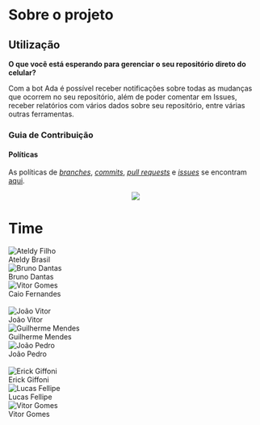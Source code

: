 <h1 class="display-1 sub-title">Sobre o projeto</h1>

<div class="protype">
  <div class="row">
    <div class="col-sm">    
  <h2> Utilização </h2>

  <b>O que você está esperando para gerenciar o seu repositório direto do celular?</b>

  Com a bot Ada é possível receber notificações sobre todas as mudanças que ocorrem no seu repositório, além de poder comentar em Issues, receber relatórios com vários dados sobre seu repositório, entre várias outras ferramentas.

  ### Guia de Contribuição

  #### Políticas

  As políticas de [_branches_](/docs/policies/branches.md), [_commits_](/docs/policies/commits.md), [_pull requests_](/docs/policies/pull_request.md) e [_issues_](/docs/policies/issues.md) se encontram [aqui](/docs/policies/policies.md).
    </div>
    <div class="col-sm">
    <center>
      ![](docs/assets/gifs/prototipo_ada.gif)
    </center>
    </div>
  </div>
<div>




<h1 class="display-1 sub-title2">Time</h1>

<div class="container">
  <div class="row">
    <div class="col-sm container-img">
    <img src="docs/assets/img/product/time/ateldy.jpg" alt="Ateldy Filho" class="img-thumbnail image">
            <div class="middle">
              <div class="text">
                Ateldy Brasil
              </div>
            </div>
    </div>
    <div class="col-sm container-img">
    <img src="docs/assets/img/product/time/bruno.jpg" alt="Bruno Dantas" class="img-thumbnail image">  
          <div class="middle">
            <div class="text">
              Bruno Dantas
            </div>
          </div>
    </div>
    <div class="col-sm container-img">
    <img src="docs/assets/img/product/time/caio.jpg" alt="Vitor Gomes" class="img-thumbnail image">
        <div class="middle">
          <div class="text">
            Caio Fernandes
          </div>
        </div>
    </div>
  </div>
  <br />
  <div class="row">
    <div class="col-sm container-img">
    <img src="docs/assets/img/product/time/joao_vitor.jpg" alt="João Vitor" class="img-thumbnail image">
        <div class="middle">
          <div class="text">
            João Vitor
          </div>
        </div>
    </div>    
    <div class="col-sm container-img">
    <img src="docs/assets/img/product/time/guilherme.jpg" alt="Guilherme Mendes" class="img-thumbnail image"> 
        <div class="middle">
            <div class="text">
              Guilherme Mendes
            </div>
        </div>
    </div>
    <div class="col-sm container-img">
    <img src="docs/assets/img/product/time/joao_pedro.jpg" alt="João Pedro" class="img-thumbnail image">
        <div class="middle">
            <div class="text">
              João Pedro
            </div>
        </div>
    </div>
  </div>
    <br />
   <div class="row">
    <div class="col-sm container-img">
    <img src="docs/assets/img/product/time/erick.jpg" alt="Erick Giffoni" class="img-thumbnail image">
        <div class="middle">
          <div class="text">
            Erick Giffoni
          </div>
        </div>
    </div>    
    <div class="col-sm container-img">
    <img src="docs/assets/img/product/time/lucas.jpg" alt="Lucas Fellipe" class="img-thumbnail image">
      <div class="middle">
          <div class="text">
            Lucas Fellipe
          </div>
      </div>
    </div>
    <div class="col-sm container-img">
    <img src="docs/assets/img/product/time/vitor.jpg" alt="Vitor Gomes" class="img-thumbnail image">
      <div class="middle">
          <div class="text">
            Vitor Gomes
          </div>
        </div>
    </div>
  </div>
</div>


